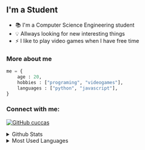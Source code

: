 ## I'm a Student

- :books: I'm a Computer Science Engineering student
- :bulb: Allways looking for new interesting things
- :zap: I like to play video games when I have free time

### More about me 

```python
me = {
    age : 20,
    hobbies : ["programing", "videogames"],
    languages : ["python", "javascript"],
}
```

### Connect with me:

[![GitHub cuccas](https://img.shields.io/github/followers/Celestialsky?label=Follow&style=social)][github]
<br>

<details>
    
<summary> Github Stats</summary>
    
![Celestialsky GitHub stats](https://github-readme-stats.vercel.app/api?username=Celestialsky&count_private=true&theme=tokyonight)

</details>

<details>
    
<summary> Most Used Languages</summary>

![Top Langs](https://github-readme-stats.vercel.app/api/top-langs/?username=Celestialsky&layout=compact&langs_count=8&theme=tokyonight)

</details>

[github]: https://github/com/Celestialsky
